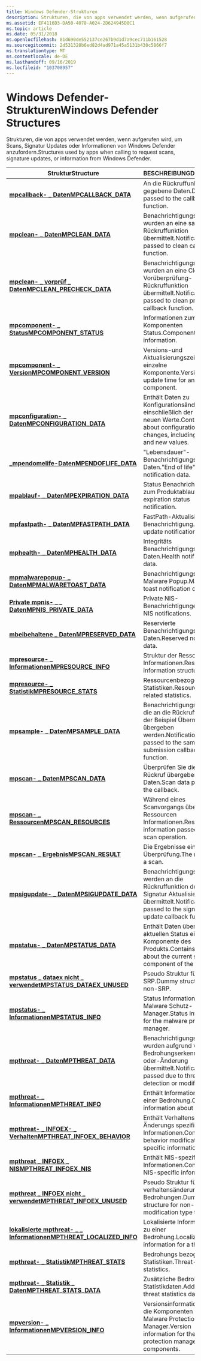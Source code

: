 ```yaml
---
title: Windows Defender-Strukturen
description: Strukturen, die von apps verwendet werden, wenn aufgerufen wird, um Scans, Signatur Updates oder Informationen von Windows Defender anzufordern.
ms.assetid: EF4116D3-DA50-4078-A024-2D624945D8C1
ms.topic: article
ms.date: 05/31/2018
ms.openlocfilehash: 81d690de552137ce267b9d1d7a9cec711b161528
ms.sourcegitcommit: 2d531328b6ed82d4ad971a45a5131b430c5866f7
ms.translationtype: MT
ms.contentlocale: de-DE
ms.lasthandoff: 09/16/2019
ms.locfileid: "103708957"
---
```

# <a name="windows-defender-structures"></a><span data-ttu-id="ef10d-103">Windows Defender-Strukturen</span><span class="sxs-lookup"><span data-stu-id="ef10d-103">Windows Defender Structures</span></span>

<span data-ttu-id="ef10d-104">Strukturen, die von apps verwendet werden, wenn aufgerufen wird, um Scans, Signatur Updates oder Informationen von Windows Defender anzufordern.</span><span class="sxs-lookup"><span data-stu-id="ef10d-104">Structures used by apps when calling to request scans, signature updates, or information from Windows Defender.</span></span>



| <span data-ttu-id="ef10d-105">Struktur</span><span class="sxs-lookup"><span data-stu-id="ef10d-105">Structure</span></span>                                                      | <span data-ttu-id="ef10d-106">BESCHREIBUNG</span><span class="sxs-lookup"><span data-stu-id="ef10d-106">Description</span></span>                                                                             |
|----------------------------------------------------------------|-----------------------------------------------------------------------------------------|
| [<span data-ttu-id="ef10d-107">**mpcallback- \_ Daten**</span><span class="sxs-lookup"><span data-stu-id="ef10d-107">**MPCALLBACK\_DATA**</span></span>](mpcallback-data.md)                    | <span data-ttu-id="ef10d-108">An die Rückruffunktion über gegebene Daten.</span><span class="sxs-lookup"><span data-stu-id="ef10d-108">Data passed to the callback function.</span></span><br/>                                        |
| [<span data-ttu-id="ef10d-109">**mpclean- \_ Daten**</span><span class="sxs-lookup"><span data-stu-id="ef10d-109">**MPCLEAN\_DATA**</span></span>](mpclean-data.md)                          | <span data-ttu-id="ef10d-110">Benachrichtigungs Daten wurden an eine saubere Rückruffunktion übermittelt.</span><span class="sxs-lookup"><span data-stu-id="ef10d-110">Notification data passed to clean callback function.</span></span><br/>                         |
| [<span data-ttu-id="ef10d-111">**mpclean- \_ vorprüf \_ Daten**</span><span class="sxs-lookup"><span data-stu-id="ef10d-111">**MPCLEAN\_PRECHECK\_DATA**</span></span>](mpclean-precheck-data.md)       | <span data-ttu-id="ef10d-112">Benachrichtigungs Daten wurden an eine Clean Vorüberprüfung-Rückruffunktion übermittelt.</span><span class="sxs-lookup"><span data-stu-id="ef10d-112">Notification data passed to clean precheck callback function.</span></span><br/>                |
| [<span data-ttu-id="ef10d-113">**mpcomponent- \_ Status**</span><span class="sxs-lookup"><span data-stu-id="ef10d-113">**MPCOMPONENT\_STATUS**</span></span>](mpcomponent-status.md)              | <span data-ttu-id="ef10d-114">Informationen zum Komponenten Status.</span><span class="sxs-lookup"><span data-stu-id="ef10d-114">Component status information.</span></span><br/>                                                |
| [<span data-ttu-id="ef10d-115">**mpcomponent- \_ Version**</span><span class="sxs-lookup"><span data-stu-id="ef10d-115">**MPCOMPONENT\_VERSION**</span></span>](mpcomponent-version.md)            | <span data-ttu-id="ef10d-116">Versions-und Aktualisierungszeit für eine einzelne Komponente.</span><span class="sxs-lookup"><span data-stu-id="ef10d-116">Version and update time for an individual component.</span></span><br/>                         |
| [<span data-ttu-id="ef10d-117">**mpconfiguration- \_ Daten**</span><span class="sxs-lookup"><span data-stu-id="ef10d-117">**MPCONFIGURATION\_DATA**</span></span>](mpconfiguration-data.md)          | <span data-ttu-id="ef10d-118">Enthält Daten zu Konfigurationsänderungen, einschließlich der alten und neuen Werte.</span><span class="sxs-lookup"><span data-stu-id="ef10d-118">Contains data about configuration changes, including the old and new values.</span></span><br/> |
| [<span data-ttu-id="ef10d-119">**\_mpendomelife-Daten**</span><span class="sxs-lookup"><span data-stu-id="ef10d-119">**MPENDOFLIFE\_DATA**</span></span>](mpendoflife-data.md)                  | <span data-ttu-id="ef10d-120">"Lebensdauer"-Benachrichtigungs Daten.</span><span class="sxs-lookup"><span data-stu-id="ef10d-120">"End of life" notification data.</span></span><br/>                                             |
| [<span data-ttu-id="ef10d-121">**mpablauf- \_ Daten**</span><span class="sxs-lookup"><span data-stu-id="ef10d-121">**MPEXPIRATION\_DATA**</span></span>](mpexpiration-data.md)                | <span data-ttu-id="ef10d-122">Status Benachrichtigung zum Produktablauf.</span><span class="sxs-lookup"><span data-stu-id="ef10d-122">Product expiration status notification.</span></span><br/>                                      |
| [<span data-ttu-id="ef10d-123">**mpfastpath- \_ Daten**</span><span class="sxs-lookup"><span data-stu-id="ef10d-123">**MPFASTPATH\_DATA**</span></span>](mpfastpath-data.md)                    | <span data-ttu-id="ef10d-124">FastPath-Aktualisierungs Benachrichtigung.</span><span class="sxs-lookup"><span data-stu-id="ef10d-124">FastPath update notification.</span></span><br/>                                                |
| [<span data-ttu-id="ef10d-125">**mphealth- \_ Daten**</span><span class="sxs-lookup"><span data-stu-id="ef10d-125">**MPHEALTH\_DATA**</span></span>](mphealth-data.md)                        | <span data-ttu-id="ef10d-126">Integritäts Benachrichtigungs Daten.</span><span class="sxs-lookup"><span data-stu-id="ef10d-126">Health notification data.</span></span><br/>                                                    |
| [<span data-ttu-id="ef10d-127">**mpmalwarepopup- \_ Daten**</span><span class="sxs-lookup"><span data-stu-id="ef10d-127">**MPMALWARETOAST\_DATA**</span></span>](mpmalwaretoast-data.md)            | <span data-ttu-id="ef10d-128">Benachrichtigungs Daten für Malware Popup.</span><span class="sxs-lookup"><span data-stu-id="ef10d-128">Malware toast notification data.</span></span><br/>                                             |
| [<span data-ttu-id="ef10d-129">**Private mpnis- \_ \_ Daten**</span><span class="sxs-lookup"><span data-stu-id="ef10d-129">**MPNIS\_PRIVATE\_DATA**</span></span>](mpnis-private-data.md)             | <span data-ttu-id="ef10d-130">Private NIS-Benachrichtigungen.</span><span class="sxs-lookup"><span data-stu-id="ef10d-130">Private NIS notifications.</span></span><br/>                                                   |
| [<span data-ttu-id="ef10d-131">**mbeibehaltene \_ Daten**</span><span class="sxs-lookup"><span data-stu-id="ef10d-131">**MPRESERVED\_DATA**</span></span>](mpreserved-data.md)                    | <span data-ttu-id="ef10d-132">Reservierte Benachrichtigungs Daten.</span><span class="sxs-lookup"><span data-stu-id="ef10d-132">Reserved notification data.</span></span><br/>                                                  |
| [<span data-ttu-id="ef10d-133">**mpresource- \_ Informationen**</span><span class="sxs-lookup"><span data-stu-id="ef10d-133">**MPRESOURCE\_INFO**</span></span>](mpresource-info.md)                    | <span data-ttu-id="ef10d-134">Struktur der Ressourcen Informationen.</span><span class="sxs-lookup"><span data-stu-id="ef10d-134">Resource information structure.</span></span><br/>                                              |
| [<span data-ttu-id="ef10d-135">**mpresource- \_ Statistik**</span><span class="sxs-lookup"><span data-stu-id="ef10d-135">**MPRESOURCE\_STATS**</span></span>](mpresource-stats.md)                  | <span data-ttu-id="ef10d-136">Ressourcenbezogene Statistiken.</span><span class="sxs-lookup"><span data-stu-id="ef10d-136">Resource-related statistics.</span></span><br/>                                                 |
| [<span data-ttu-id="ef10d-137">**mpsample- \_ Daten**</span><span class="sxs-lookup"><span data-stu-id="ef10d-137">**MPSAMPLE\_DATA**</span></span>](mpsample-data.md)                        | <span data-ttu-id="ef10d-138">Benachrichtigungs Daten, die an die Rückruffunktion der Beispiel Übermittlung übergeben werden.</span><span class="sxs-lookup"><span data-stu-id="ef10d-138">Notification data passed to the sample submission callback function.</span></span><br/>         |
| [<span data-ttu-id="ef10d-139">**mpscan- \_ Daten**</span><span class="sxs-lookup"><span data-stu-id="ef10d-139">**MPSCAN\_DATA**</span></span>](mpscan-data.md)                            | <span data-ttu-id="ef10d-140">Überprüfen Sie die an den Rückruf übergebenen Daten.</span><span class="sxs-lookup"><span data-stu-id="ef10d-140">Scan data passed to the callback.</span></span><br/>                                            |
| [<span data-ttu-id="ef10d-141">**mpscan- \_ Ressourcen**</span><span class="sxs-lookup"><span data-stu-id="ef10d-141">**MPSCAN\_RESOURCES**</span></span>](mpscan-resources.md)                  | <span data-ttu-id="ef10d-142">Während eines Scanvorgangs übergebenen Ressourcen Informationen.</span><span class="sxs-lookup"><span data-stu-id="ef10d-142">Resource information passed during a scan operation.</span></span><br/>                         |
| [<span data-ttu-id="ef10d-143">**mpscan- \_ Ergebnis**</span><span class="sxs-lookup"><span data-stu-id="ef10d-143">**MPSCAN\_RESULT**</span></span>](mpscan-result.md)                        | <span data-ttu-id="ef10d-144">Die Ergebnisse einer Überprüfung.</span><span class="sxs-lookup"><span data-stu-id="ef10d-144">The results of a scan.</span></span><br/>                                                       |
| [<span data-ttu-id="ef10d-145">**mpsigupdate- \_ Daten**</span><span class="sxs-lookup"><span data-stu-id="ef10d-145">**MPSIGUPDATE\_DATA**</span></span>](mpsigupdate-data.md)                  | <span data-ttu-id="ef10d-146">Benachrichtigungs Daten werden an die Rückruffunktion der Signatur Aktualisierung übermittelt.</span><span class="sxs-lookup"><span data-stu-id="ef10d-146">Notification data passed to the signature update callback function.</span></span><br/>          |
| [<span data-ttu-id="ef10d-147">**mpstatus- \_ Daten**</span><span class="sxs-lookup"><span data-stu-id="ef10d-147">**MPSTATUS\_DATA**</span></span>](mpstatus-data.md)                        | <span data-ttu-id="ef10d-148">Enthält Daten über den aktuellen Status einer Komponente des Produkts.</span><span class="sxs-lookup"><span data-stu-id="ef10d-148">Contains data about the current status of a component of the product.</span></span><br/>        |
| [<span data-ttu-id="ef10d-149">**mpstatus \_ dataex nicht \_ verwendet**</span><span class="sxs-lookup"><span data-stu-id="ef10d-149">**MPSTATUS\_DATAEX\_UNUSED**</span></span>](mpstatus-dataex-unused.md)     | <span data-ttu-id="ef10d-150">Pseudo Struktur für nicht-SRP.</span><span class="sxs-lookup"><span data-stu-id="ef10d-150">Dummy structure for non-SRP.</span></span><br/>                                                 |
| [<span data-ttu-id="ef10d-151">**mpstatus- \_ Informationen**</span><span class="sxs-lookup"><span data-stu-id="ef10d-151">**MPSTATUS\_INFO**</span></span>](mpstatus-info.md)                        | <span data-ttu-id="ef10d-152">Status Informationen für den Malware Schutz-Manager.</span><span class="sxs-lookup"><span data-stu-id="ef10d-152">Status information for the malware protection manager.</span></span><br/>                       |
| [<span data-ttu-id="ef10d-153">**mpthreat- \_ Daten**</span><span class="sxs-lookup"><span data-stu-id="ef10d-153">**MPTHREAT\_DATA**</span></span>](mpthreat-data.md)                        | <span data-ttu-id="ef10d-154">Benachrichtigungs Daten wurden aufgrund von Bedrohungserkennung oder-Änderung übermittelt.</span><span class="sxs-lookup"><span data-stu-id="ef10d-154">Notification data passed due to threat detection or modification.</span></span><br/>            |
| [<span data-ttu-id="ef10d-155">**mpthreat- \_ Informationen**</span><span class="sxs-lookup"><span data-stu-id="ef10d-155">**MPTHREAT\_INFO**</span></span>](mpthreat-info.md)                        | <span data-ttu-id="ef10d-156">Enthält Informationen zu einer Bedrohung.</span><span class="sxs-lookup"><span data-stu-id="ef10d-156">Contains information about a threat.</span></span><br/>                                         |
| [<span data-ttu-id="ef10d-157">**mpthreat- \_ INFOEX- \_ Verhalten**</span><span class="sxs-lookup"><span data-stu-id="ef10d-157">**MPTHREAT\_INFOEX\_BEHAVIOR**</span></span>](mpthreat-infoex-behavior.md) | <span data-ttu-id="ef10d-158">Enthält Verhaltens Änderungs spezifische Informationen.</span><span class="sxs-lookup"><span data-stu-id="ef10d-158">Contains behavior modification-specific information.</span></span><br/>                         |
| [<span data-ttu-id="ef10d-159">**mpthreat \_ INFOEX \_ NIS**</span><span class="sxs-lookup"><span data-stu-id="ef10d-159">**MPTHREAT\_INFOEX\_NIS**</span></span>](mpthreat-infoex-nis.md)           | <span data-ttu-id="ef10d-160">Enthält NIS-spezifische Informationen.</span><span class="sxs-lookup"><span data-stu-id="ef10d-160">Contains NIS-specific information.</span></span><br/>                                           |
| [<span data-ttu-id="ef10d-161">**mpthreat \_ INFOEX nicht \_ verwendet**</span><span class="sxs-lookup"><span data-stu-id="ef10d-161">**MPTHREAT\_INFOEX\_UNUSED**</span></span>](mpthreat-infoex-unused.md)     | <span data-ttu-id="ef10d-162">Pseudo Struktur für nicht verhaltensänderungstyp Bedrohungen.</span><span class="sxs-lookup"><span data-stu-id="ef10d-162">Dummy structure for non-behavior modification type threats.</span></span><br/>                  |
| [<span data-ttu-id="ef10d-163">**lokalisierte mpthreat- \_ \_ Informationen**</span><span class="sxs-lookup"><span data-stu-id="ef10d-163">**MPTHREAT\_LOCALIZED\_INFO**</span></span>](mpthreat-localized-info.md)   | <span data-ttu-id="ef10d-164">Lokalisierte Informationen zu einer Bedrohung.</span><span class="sxs-lookup"><span data-stu-id="ef10d-164">Localized information for a threat.</span></span><br/>                                          |
| [<span data-ttu-id="ef10d-165">**mpthreat- \_ Statistik**</span><span class="sxs-lookup"><span data-stu-id="ef10d-165">**MPTHREAT\_STATS**</span></span>](mpthreat-stats.md)                      | <span data-ttu-id="ef10d-166">Bedrohungs bezogene Statistiken.</span><span class="sxs-lookup"><span data-stu-id="ef10d-166">Threat-related statistics.</span></span><br/>                                                   |
| [<span data-ttu-id="ef10d-167">**mpthreat- \_ Statistik \_ Daten**</span><span class="sxs-lookup"><span data-stu-id="ef10d-167">**MPTHREAT\_STATS\_DATA**</span></span>](mpthreat-stats-data.md)           | <span data-ttu-id="ef10d-168">Zusätzliche Bedrohungs Statistikdaten.</span><span class="sxs-lookup"><span data-stu-id="ef10d-168">Additional threat statistics data.</span></span><br/>                                           |
| [<span data-ttu-id="ef10d-169">**mpversion- \_ Informationen**</span><span class="sxs-lookup"><span data-stu-id="ef10d-169">**MPVERSION\_INFO**</span></span>](mpversion-info.md)                      | <span data-ttu-id="ef10d-170">Versionsinformationen für die Komponenten von Malware Protection Manager.</span><span class="sxs-lookup"><span data-stu-id="ef10d-170">Version information for the malware protection manager's components.</span></span><br/>         |



 

 

 





